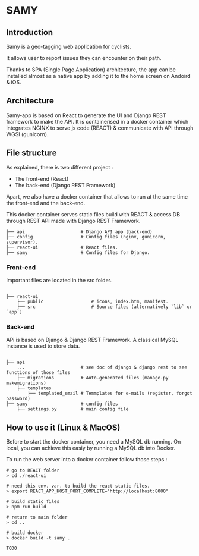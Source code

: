 # SAMY

## Introduction
Samy is a geo-tagging web application for cyclists. 

It allows user to report issues they can encounter on their path. 

Thanks to SPA (Single Page Application) architecture, the app can be installed almost as a native app by adding it to the home screen on Andoird & iOS. 

## Architecture
Samy-app is based on React to generate the UI and Django REST framework
to make the API. It is containerised in a docker container which
integrates NGINX to serve js code (REACT) & communicate with API
through WGSI (gunicorn).


## File structure
As explained, there is two different project : 
- The front-end (React)
- The back-end (Django REST Framework)

Apart, we also have a docker container that allows to run at the same time the front-end and the back-end.

This docker container serves static files build with REACT & access DB through REST API made with Django REST Framework. 

```
├── api                     # Django API app (back-end)
├── config                  # Config files (nginx, gunicorn, supervisor).
├── react-ui                # React files.
├── samy                    # Config files for Django.  
```

### Front-end
Important files are located in the src folder.
```

├── react-ui                   
    ├── public                  # icons, index.htm, manifest. 
    ├── src                     # Source files (alternatively `lib` or `app`)
```

### Back-end
APi is based on Django & Django REST Framework. A classical MySQL instance is used to store data.
```

├── api     
    ...                     # see doc of django & django rest to see functions of those files
    ├── migrations          # Auto-generated files (manage.py makemigrations)
    ├── templates
        ├── templated_email # Temmplates for e-mails (register, forgot password)
├── samy                    # config files
    ├── settings.py         # main config file 
```

## How to use it (Linux & MacOS)

Before to start the docker container, you need a MySQL db running. On local, you can achieve this easiy by running a MySQL db into Docker. 

To run the web server into a docker container follow those steps : 
```
# go to REACT folder
> cd ./react-ui

# need this env. var. to build the react static files. 
> export REACT_APP_HOST_PORT_COMPLETE="http://localhost:8000"    

# build static files
> npm run build 

# return to main folder
> cd ..

# build docker 
> docker build -t samy . 
       
TODO
```